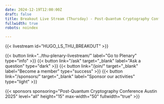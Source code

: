 ```yaml
---
date: 2024-12-19T12:00:00Z
draft: false
title: Breakout Live Stream (Thursday) - Post-Quantum Cryptography Conference Austin
fullwidth: true
robots: noindex

---
```


{{< livestream id="HUGO_LS_THU_BREAKOUT" >}}

{{< button link="../thu-plenary-livestream/" label="Go to Plenary" type="info" >}} 
{{< button link="/ask" target="_blank" label="Ask a question" type="dark" >}} 
{{< button link="/join/" target="_blank" label="Become a member" type="success" >}} 
{{< button link="/sponsors/" target="_blank" label="Sponsor our activities" type="light" >}}

{{< sponsors sponsoring="Post-Quantum Cryptography Conference Austin 2025" level="all" height="15" max-width="50" fullwidth="true" >}}
